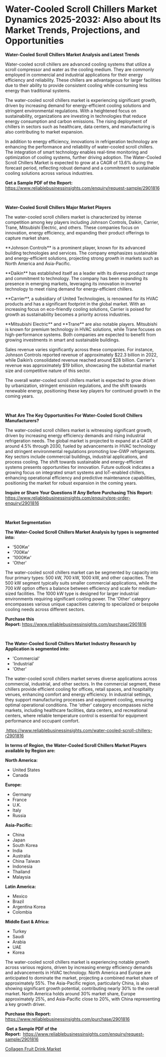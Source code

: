 <p><h1>Water-Cooled Scroll Chillers Market Dynamics 2025-2032: Also about Its Market Trends, Projections, and Opportunities</h1></p><p><strong>Water-Cooled Scroll Chillers Market Analysis and Latest Trends</strong></p>
<p><p>Water-cooled scroll chillers are advanced cooling systems that utilize a scroll compressor and water as the cooling medium. They are commonly employed in commercial and industrial applications for their energy efficiency and reliability. These chillers are advantageous for larger facilities due to their ability to provide consistent cooling while consuming less energy than traditional systems.</p><p>The water-cooled scroll chillers market is experiencing significant growth, driven by increasing demand for energy-efficient cooling solutions and stringent environmental regulations. With a heightened focus on sustainability, organizations are investing in technologies that reduce energy consumption and carbon emissions. The rising deployment of chillers in sectors such as healthcare, data centers, and manufacturing is also contributing to market expansion.</p><p>In addition to energy efficiency, innovations in refrigeration technology are enhancing the performance and reliability of water-cooled scroll chillers. The integration of smart technology enables real-time monitoring and optimization of cooling systems, further driving adoption. The Water-Cooled Scroll Chillers Market is expected to grow at a CAGR of 13.6% during the forecast period, reflecting robust demand and a commitment to sustainable cooling solutions across various industries.</p></p>
<p><strong>Get a Sample PDF of the Report:&nbsp;</strong> <a href="https://www.reliablebusinessinsights.com/enquiry/request-sample/2901816?utm_campaign=2190&utm_medium=2&utm_source=Github&utm_content=ia&utm_term=16032025&utm_id=water-cooled-scroll-chillers">https://www.reliablebusinessinsights.com/enquiry/request-sample/2901816</a></p>
<p>&nbsp;</p>
<p><strong>Water-Cooled Scroll Chillers Major Market Players</strong></p>
<p><p>The water-cooled scroll chillers market is characterized by intense competition among key players including Johnson Controls, Daikin, Carrier, Trane, Mitsubishi Electric, and others. These companies focus on innovation, energy efficiency, and expanding their product offerings to capture market share.</p><p>**Johnson Controls** is a prominent player, known for its advanced building technologies and services. The company emphasizes sustainable and energy-efficient solutions, projecting strong growth in markets such as North America and Asia-Pacific. </p><p>**Daikin** has established itself as a leader with its diverse product range and commitment to technology. The company has been expanding its presence in emerging markets, leveraging its innovation in inverter technology to meet rising demand for energy-efficient chillers.</p><p>**Carrier**, a subsidiary of United Technologies, is renowned for its HVAC products and has a significant footprint in the global market. With an increasing focus on eco-friendly cooling solutions, Carrier is poised for growth as sustainability becomes a priority across industries.</p><p>**Mitsubishi Electric** and **Trane** are also notable players. Mitsubishi is known for premium technology in HVAC solutions, while Trane focuses on high-performance systems. Both companies are expected to benefit from growing investments in smart and sustainable buildings.</p><p>Sales revenue varies significantly across these companies. For instance, Johnson Controls reported revenue of approximately $22.3 billion in 2022, while Daikin’s consolidated revenue reached around $28 billion. Carrier's revenue was approximately $19 billion, showcasing the substantial market size and competitive nature of this sector.</p><p>The overall water-cooled scroll chillers market is expected to grow driven by urbanization, stringent emission regulations, and the shift towards renewable energy, positioning these key players for continued growth in the coming years.</p></p>
<p>&nbsp;</p>
<p><strong>What Are The Key Opportunities For Water-Cooled Scroll Chillers Manufacturers?</strong></p>
<p><p>The water-cooled scroll chillers market is witnessing significant growth, driven by increasing energy efficiency demands and rising industrial refrigeration needs. The global market is projected to expand at a CAGR of around 4.5% through 2030, fueled by advancements in HVAC technology and stringent environmental regulations promoting low-GWP refrigerants. Key sectors include commercial buildings, industrial applications, and process cooling. The shift towards sustainable and energy-efficient systems presents opportunities for innovation. Future outlook indicates a growing focus on integrated smart systems and IoT-enabled chillers, enhancing operational efficiency and predictive maintenance capabilities, positioning the market for robust expansion in the coming years.</p></p>
<p><strong>Inquire or Share Your Questions If Any Before Purchasing This Report:</strong> <a href="https://www.reliablebusinessinsights.com/enquiry/pre-order-enquiry/2901816?utm_campaign=2190&utm_medium=2&utm_source=Github&utm_content=ia&utm_term=16032025&utm_id=water-cooled-scroll-chillers">https://www.reliablebusinessinsights.com/enquiry/pre-order-enquiry/2901816</a></p>
<p>&nbsp;</p>
<p><strong>Market Segmentation</strong></p>
<p><strong>The Water-Cooled Scroll Chillers Market Analysis by types is segmented into:</strong></p>
<p><ul><li>'500Kw'</li><li>'700Kw'</li><li>'1000Kw'</li><li>'Other'</li></ul></p>
<p><p>The water-cooled scroll chillers market can be segmented by capacity into four primary types: 500 kW, 700 kW, 1000 kW, and other capacities. The 500 kW segment typically suits smaller commercial applications, while the 700 kW option offers a balance between efficiency and scale for medium-sized facilities. The 1000 kW type is designed for larger industrial environments requiring significant cooling power. The 'Other' category encompasses various unique capacities catering to specialized or bespoke cooling needs across different sectors.</p></p>
<p><strong>Purchase this Report:&nbsp;</strong><a href="https://www.reliablebusinessinsights.com/purchase/2901816?utm_campaign=2190&utm_medium=2&utm_source=Github&utm_content=ia&utm_term=16032025&utm_id=water-cooled-scroll-chillers">https://www.reliablebusinessinsights.com/purchase/2901816</a></p>
<p>&nbsp;</p>
<p><strong>The Water-Cooled Scroll Chillers Market Industry Research by Application is segmented into:</strong></p>
<p><ul><li>'Commercial'</li><li>'Industrial'</li><li>'Other'</li></ul></p>
<p><p>The water-cooled scroll chillers market serves diverse applications across commercial, industrial, and other sectors. In the commercial segment, these chillers provide efficient cooling for offices, retail spaces, and hospitality venues, enhancing comfort and energy efficiency. In industrial settings, they support manufacturing processes and equipment cooling, ensuring optimal operational conditions. The 'other' category encompasses niche markets, including healthcare facilities, data centers, and recreational centers, where reliable temperature control is essential for equipment performance and occupant comfort.</p></p>
<p><a href="https://www.reliablebusinessinsights.com/water-cooled-scroll-chillers-r2901816?utm_campaign=2190&utm_medium=2&utm_source=Github&utm_content=ia&utm_term=16032025&utm_id=water-cooled-scroll-chillers">&nbsp;https://www.reliablebusinessinsights.com/water-cooled-scroll-chillers-r2901816</a></p>
<p><strong>In terms of Region, the Water-Cooled Scroll Chillers Market Players available by Region are:</strong></p>
<p>
    <p> <strong> North America: </strong>
        <ul>
            <li>United States</li>
            <li>Canada</li>
        </ul>
        </p> 
    <p> <strong> Europe: </strong>
        <ul>
            <li>Germany</li>
            <li>France</li>
            <li>U.K.</li>
            <li>Italy</li>
            <li>Russia</li>
        </ul>
        </p> 
    <p> <strong> Asia-Pacific: </strong>
        <ul>
            <li>China</li>
            <li>Japan</li>
            <li>South Korea</li>
            <li>India</li>
            <li>Australia</li>
            <li>China Taiwan</li>
            <li>Indonesia</li>
            <li>Thailand</li>
            <li>Malaysia</li>
        </ul>
        </p> 
    <p> <strong> Latin America: </strong>
        <ul>
            <li>Mexico</li>
            <li>Brazil</li>
            <li>Argentina Korea</li>
            <li>Colombia</li>
        </ul>
        </p> 
    <p> <strong> Middle East & Africa: </strong>
        <ul>
            <li>Turkey</li>
            <li>Saudi</li>
            <li>Arabia</li>
            <li>UAE</li>
            <li>Korea</li>
        </ul>
    </p>
    </p>
<p><p>The water-cooled scroll chillers market is experiencing notable growth across various regions, driven by increasing energy efficiency demands and advancements in HVAC technology. North America and Europe are anticipated to dominate the market, projecting a combined market share of approximately 55%. The Asia-Pacific region, particularly China, is also showing significant growth potential, contributing nearly 30% to the overall market. North America holds around 30% market share, Europe approximately 25%, and Asia-Pacific close to 20%, with China representing a key growth driver.</p></p>
<p><strong>Purchase this Report: </strong><a href="https://www.reliablebusinessinsights.com/purchase/2901816?utm_campaign=2190&utm_medium=2&utm_source=Github&utm_content=ia&utm_term=16032025&utm_id=water-cooled-scroll-chillers">https://www.reliablebusinessinsights.com/purchase/2901816</a></p>
<p>&nbsp;<strong>Get a Sample PDF of the Report:&nbsp;&nbsp;</strong><a href="https://www.reliablebusinessinsights.com/enquiry/request-sample/2901816?utm_campaign=2190&utm_medium=2&utm_source=Github&utm_content=ia&utm_term=16032025&utm_id=water-cooled-scroll-chillers">https://www.reliablebusinessinsights.com/enquiry/request-sample/2901816</a></p>
<p><strong></strong></p>
<p><p><a href="https://github.com/AshrafKhan865/Market-Research-Report-List-1/blob/main/collagen-fruit-drink-market.md?utm_campaign=2190&utm_medium=2&utm_source=Github&utm_content=ia&utm_term=16032025&utm_id=water-cooled-scroll-chillers">Collagen Fruit Drink Market</a></p></p>